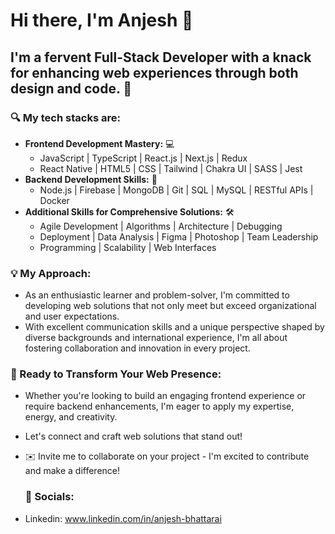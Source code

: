 # Hi there, I'm Anjesh 👋

## I'm a fervent Full-Stack Developer with a knack for enhancing web experiences through both design and code. 🌟

### 🔍 My tech stacks are:


- **Frontend Development Mastery:** 💻
  - JavaScript | TypeScript | React.js | Next.js | Redux
  - React Native | HTML5 | CSS | Tailwind | Chakra UI | SASS | Jest
- **Backend Development Skills:** 🤖
  - Node.js | Firebase | MongoDB | Git | SQL | MySQL | RESTful APIs | Docker
- **Additional Skills for Comprehensive Solutions:** 🛠️
  - Agile Development | Algorithms | Architecture | Debugging
  - Deployment | Data Analysis | Figma | Photoshop | Team Leadership
  - Programming | Scalability | Web Interfaces

### 💡 My Approach:

- As an enthusiastic learner and problem-solver, I'm committed to developing web solutions that not only meet but exceed organizational and user expectations.
- With excellent communication skills and a unique perspective shaped by diverse backgrounds and international experience, I'm all about fostering collaboration and innovation in every project.

### 🚀 Ready to Transform Your Web Presence:

- Whether you're looking to build an engaging frontend experience or require backend enhancements, I'm eager to apply my expertise, energy, and creativity.
- Let's connect and craft web solutions that stand out!
- ✉️ Invite me to collaborate on your project - I'm excited to contribute and make a difference!

  ### 📱 Socials:

- Linkedin: www.linkedin.com/in/anjesh-bhattarai

